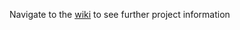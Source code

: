 Navigate to the [wiki](https://github.com/davidetaibi/sonar-unibz/wiki) to see further project information
